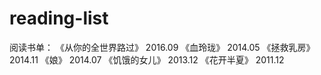 # reading-list
阅读书单：
  《从你的全世界路过》  2016.09
  《血玲珑》  2014.05
  《拯救乳房》  2014.11
  《娘》  2014.07
  《饥饿的女儿》 2013.12
  《花开半夏》  2011.12
